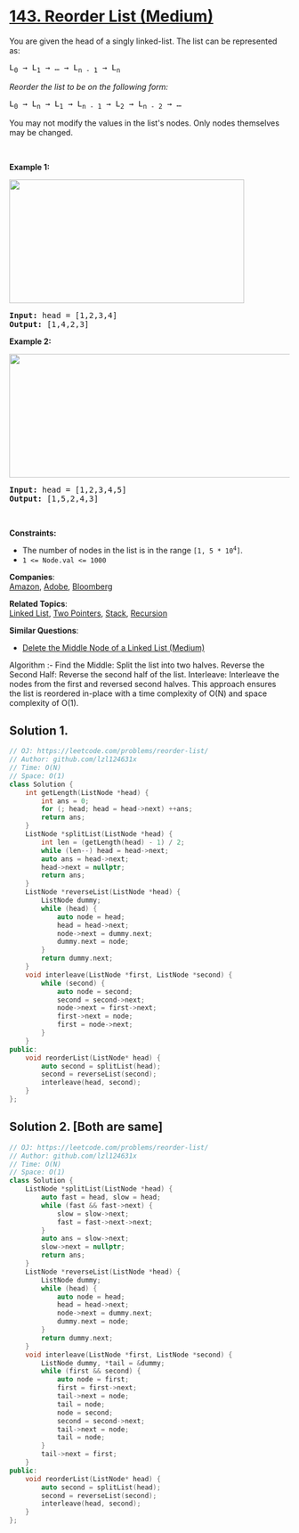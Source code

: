 # [143. Reorder List (Medium)](https://leetcode.com/problems/reorder-list/)

<p>You are given the head of a singly linked-list. The list can be represented as:</p>

<pre>L<sub>0</sub> → L<sub>1</sub> → … → L<sub>n - 1</sub> → L<sub>n</sub>
</pre>

<p><em>Reorder the list to be on the following form:</em></p>

<pre>L<sub>0</sub> → L<sub>n</sub> → L<sub>1</sub> → L<sub>n - 1</sub> → L<sub>2</sub> → L<sub>n - 2</sub> → …
</pre>

<p>You may not modify the values in the list's nodes. Only nodes themselves may be changed.</p>

<p>&nbsp;</p>
<p><strong>Example 1:</strong></p>
<img alt="" src="https://assets.leetcode.com/uploads/2021/03/04/reorder1linked-list.jpg" style="width: 422px; height: 222px;">
<pre><strong>Input:</strong> head = [1,2,3,4]
<strong>Output:</strong> [1,4,2,3]
</pre>

<p><strong>Example 2:</strong></p>
<img alt="" src="https://assets.leetcode.com/uploads/2021/03/09/reorder2-linked-list.jpg" style="width: 542px; height: 222px;">
<pre><strong>Input:</strong> head = [1,2,3,4,5]
<strong>Output:</strong> [1,5,2,4,3]
</pre>

<p>&nbsp;</p>
<p><strong>Constraints:</strong></p>

<ul>
	<li>The number of nodes in the list is in the range <code>[1, 5 * 10<sup>4</sup>]</code>.</li>
	<li><code>1 &lt;= Node.val &lt;= 1000</code></li>
</ul>


**Companies**:  
[Amazon](https://leetcode.com/company/amazon), [Adobe](https://leetcode.com/company/adobe), [Bloomberg](https://leetcode.com/company/bloomberg)

**Related Topics**:  
[Linked List](https://leetcode.com/tag/linked-list/), [Two Pointers](https://leetcode.com/tag/two-pointers/), [Stack](https://leetcode.com/tag/stack/), [Recursion](https://leetcode.com/tag/recursion/)

**Similar Questions**:
* [Delete the Middle Node of a Linked List (Medium)](https://leetcode.com/problems/delete-the-middle-node-of-a-linked-list/)

Algorithm :-
Find the Middle: Split the list into two halves.
Reverse the Second Half: Reverse the second half of the list.
Interleave: Interleave the nodes from the first and reversed second halves.
This approach ensures the list is reordered in-place with a time complexity of O(N) and space complexity of O(1).

## Solution 1.

```cpp
// OJ: https://leetcode.com/problems/reorder-list/
// Author: github.com/lzl124631x
// Time: O(N)
// Space: O(1)
class Solution {
    int getLength(ListNode *head) {
        int ans = 0;
        for (; head; head = head->next) ++ans;
        return ans;
    }
    ListNode *splitList(ListNode *head) {
        int len = (getLength(head) - 1) / 2;
        while (len--) head = head->next;
        auto ans = head->next;
        head->next = nullptr;
        return ans;
    }
    ListNode *reverseList(ListNode *head) {
        ListNode dummy;
        while (head) {
            auto node = head;
            head = head->next;
            node->next = dummy.next;
            dummy.next = node;
        }
        return dummy.next;
    }
    void interleave(ListNode *first, ListNode *second) {
        while (second) {
            auto node = second;
            second = second->next;
            node->next = first->next;
            first->next = node;
            first = node->next;
        }
    }
public:
    void reorderList(ListNode* head) {
        auto second = splitList(head);
        second = reverseList(second);
        interleave(head, second);
    }
};
```

## Solution 2. [Both are same]

```cpp
// OJ: https://leetcode.com/problems/reorder-list/
// Author: github.com/lzl124631x
// Time: O(N)
// Space: O(1)
class Solution {
    ListNode *splitList(ListNode *head) {
        auto fast = head, slow = head;
        while (fast && fast->next) {
            slow = slow->next;
            fast = fast->next->next;
        }
        auto ans = slow->next;
        slow->next = nullptr;
        return ans;
    }
    ListNode *reverseList(ListNode *head) {
        ListNode dummy;
        while (head) {
            auto node = head;
            head = head->next;
            node->next = dummy.next;
            dummy.next = node;
        }
        return dummy.next;
    }
    void interleave(ListNode *first, ListNode *second) {
        ListNode dummy, *tail = &dummy;
        while (first && second) {
            auto node = first;
            first = first->next;
            tail->next = node;
            tail = node;
            node = second;
            second = second->next;
            tail->next = node;
            tail = node;
        }
        tail->next = first;
    }
public:
    void reorderList(ListNode* head) {
        auto second = splitList(head);
        second = reverseList(second);
        interleave(head, second);
    }
};
```
